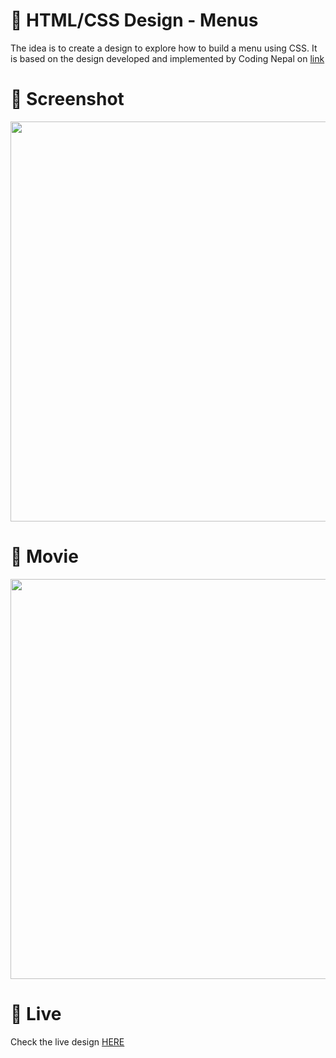 # 🎨 HTML/CSS Design - Menus

The idea is to create a design to explore how to build a menu using CSS. It is based on the design developed and implemented by Coding Nepal on [link](https://www.codingnepalweb.com/2020/05/side-menu-bar-with-submenu.html)


# 📸 Screenshot
<img src="https://storage.googleapis.com/rfribeiro-css/menu-03/presentation.png" width="640">


# 🎥 Movie
<img src="https://storage.googleapis.com/rfribeiro-css/menu-03/presentation.gif" width="640">

# 🚀 Live

Check the live design [HERE](https://storage.googleapis.com/rfribeiro-css/menu-03/index.html)